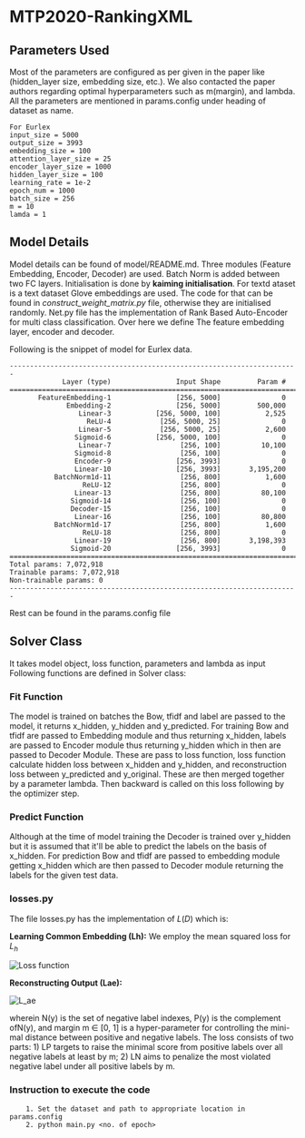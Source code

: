 # MTP2020-RankingXML


## Parameters Used 
Most of the parameters are configured as per given in the paper like (hidden_layer size, embedding size, etc.). We also contacted the paper authors regarding optimal hyperparameters such as m(margin), and lambda. All the parameters are mentioned in params.config under heading of dataset as name.

```
For Eurlex
input_size = 5000
output_size = 3993
embedding_size = 100
attention_layer_size = 25
encoder_layer_size = 1000
hidden_layer_size = 100
learning_rate = 1e-2
epoch_num = 1000
batch_size = 256
m = 10
lamda = 1
```

## Model Details

Model details can be found of model/README.md. Three modules (Feature Embedding, Encoder, Decoder) are used. Batch Norm is added between two FC layers. Initialisation is done by __kaiming initialisation__. For textd ataset is a text dataset Glove embeddings are used. The code for that can be found in _construct_weight_matrix.py_ file, otherwise they are initialised randomly. Net.py file has the implementation of Rank Based Auto-Encoder for multi class classification. Over here we define The feature embedding layer, encoder and 
decoder.

Following is the snippet of model for Eurlex data.

```
-----------------------------------------------------------------------
             Layer (type)                Input Shape         Param #
=======================================================================
       FeatureEmbedding-1                [256, 5000]               0
              Embedding-2                [256, 5000]         500,000
                 Linear-3           [256, 5000, 100]           2,525
                   ReLU-4            [256, 5000, 25]               0
                 Linear-5            [256, 5000, 25]           2,600
                Sigmoid-6           [256, 5000, 100]               0
                 Linear-7                 [256, 100]          10,100
                Sigmoid-8                 [256, 100]               0
                Encoder-9                [256, 3993]               0
                Linear-10                [256, 3993]       3,195,200
           BatchNorm1d-11                 [256, 800]           1,600
                  ReLU-12                 [256, 800]               0
                Linear-13                 [256, 800]          80,100
               Sigmoid-14                 [256, 100]               0
               Decoder-15                 [256, 100]               0
                Linear-16                 [256, 100]          80,800
           BatchNorm1d-17                 [256, 800]           1,600
                  ReLU-18                 [256, 800]               0
                Linear-19                 [256, 800]       3,198,393
               Sigmoid-20                [256, 3993]               0
=======================================================================
Total params: 7,072,918
Trainable params: 7,072,918
Non-trainable params: 0
-----------------------------------------------------------------------

```

Rest can be found in the params.config file
## Solver Class

It takes model object, loss function, parameters and lambda as input Following functions are defined in Solver class:
### Fit Function
The model is trained on batches the Bow, tfidf and label are passed to the model, it returns x_hidden, y_hidden and y_predicted. For training Bow and tfidf are passed to Embedding module and thus returning x_hidden, labels are passed to Encoder module thus returning y_hidden which in then are passed to Decoder Module. These are pass to loss function, loss function calculate hidden loss between x_hidden and y_hidden, and reconstruction loss between y_predicted and y_original. These are then merged together by a parameter lambda. Then backward is called on this loss following by the optimizer step.

### Predict Function
Although at the time of model training the Decoder is trained over y_hidden but it is assumed that it'll be able to predict the labels on the basis of x_hidden. For prediction Bow and tfidf are passed to embedding module getting x_hidden which are then passed to Decoder module returning the labels for the given test data.
 
### losses.py
The file losses.py has the implementation  of $L(D)$ which is:


**Learning Common Embedding (Lh):** We employ the mean squared loss for $L_h$ 

![Loss function](https://github.com/misterpawan/MTP2020-RankingXML/blob/master/Screenshot%20from%202020-05-11%2023-57-55.png)


**Reconstructing Output (Lae):** 



![L_ae](https://github.com/misterpawan/MTP2020-RankingXML/blob/master/Screenshot%20from%202020-05-11%2023-58-11.png)

wherein N(y) is the set of negative label indexes, P(y) is the complement ofN(y), and margin m ∈ [0, 1] is a hyper-parameter for controlling the mini- mal distance between positive and negative labels. The loss consists of two parts: 1) LP targets to raise the minimal score from positive labels over all negative labels at least by m; 2) LN aims to penalize the most violated negative label under all positive labels by m.


### Instruction to execute the code
		1. Set the dataset and path to appropriate location in params.config
		2. python main.py <no. of epoch>
